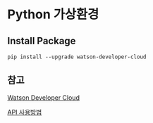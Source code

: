 # Python 가상환경

## Install Package

```
pip install --upgrade watson-developer-cloud
```

## 참고

[Watson Developer Cloud](https://github.com/watson-developer-cloud) 

[API 사용방법](https://www.ibm.com/watson/developercloud/document-conversion/api/v1/)


